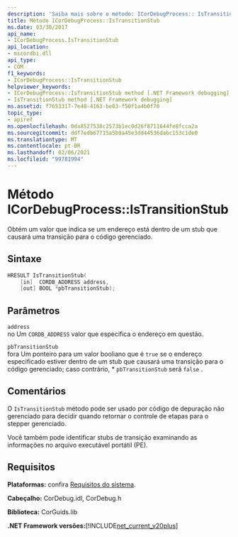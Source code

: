```yaml
---
description: 'Saiba mais sobre o método: ICorDebugProcess:: IsTransitionStub'
title: Método ICorDebugProcess::IsTransitionStub
ms.date: 03/30/2017
api_name:
- ICorDebugProcess.IsTransitionStub
api_location:
- mscordbi.dll
api_type:
- COM
f1_keywords:
- ICorDebugProcess::IsTransitionStub
helpviewer_keywords:
- ICorDebugProcess::IsTransitionStub method [.NET Framework debugging]
- IsTransitionStub method [.NET Framework debugging]
ms.assetid: f7653317-7e48-4163-be03-f50f1a4b0f70
topic_type:
- apiref
ms.openlocfilehash: 0da8527538c2573b1ec0d26f8711644fe8fcca2a
ms.sourcegitcommit: ddf7edb67715a5b9a45e3dd44536dabc153c1de0
ms.translationtype: MT
ms.contentlocale: pt-BR
ms.lasthandoff: 02/06/2021
ms.locfileid: "99781994"
---
```

# <a name="icordebugprocessistransitionstub-method"></a>Método ICorDebugProcess::IsTransitionStub

Obtém um valor que indica se um endereço está dentro de um stub que causará uma transição para o código gerenciado.  
  
## <a name="syntax"></a>Sintaxe  
  
```cpp  
HRESULT IsTransitionStub(  
    [in]  CORDB_ADDRESS address,  
    [out] BOOL *pbTransitionStub);  
```  
  
## <a name="parameters"></a>Parâmetros  

 `address`  
 no Um `CORDB_ADDRESS` valor que especifica o endereço em questão.  
  
 `pbTransitionStub`  
 fora Um ponteiro para um valor booliano que é `true` se o endereço especificado estiver dentro de um stub que causará uma transição para o código gerenciado; caso contrário, * `pbTransitionStub` será `false` .  
  
## <a name="remarks"></a>Comentários  

 O `IsTransitionStub` método pode ser usado por código de depuração não gerenciado para decidir quando retornar o controle de etapas para o stepper gerenciado.  
  
 Você também pode identificar stubs de transição examinando as informações no arquivo executável portátil (PE).  
  
## <a name="requirements"></a>Requisitos  

 **Plataformas:** confira [Requisitos do sistema](../../get-started/system-requirements.md).  
  
 **Cabeçalho:** CorDebug.idl, CorDebug.h  
  
 **Biblioteca:** CorGuids.lib  
  
 **.NET Framework versões:**[!INCLUDE[net_current_v20plus](../../../../includes/net-current-v20plus-md.md)]
